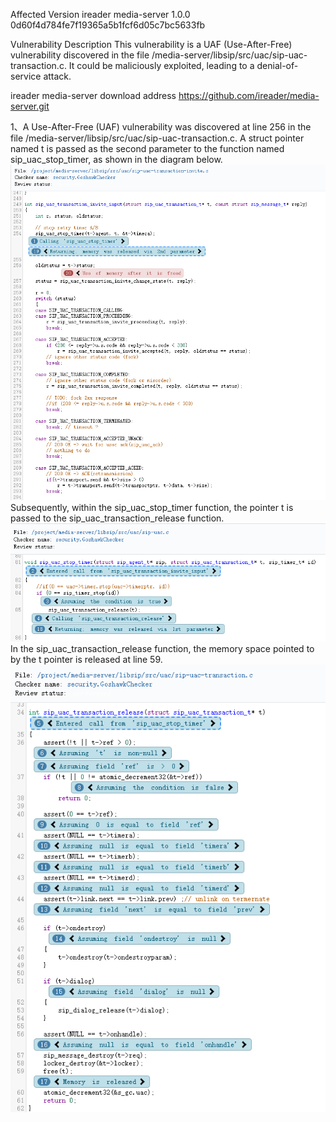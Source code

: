 Affected Version
ireader media-server 1.0.0 0d60f4d784fe7f19365a5b1fcf6d05c7bc5633fb

Vulnerability Description
This vulnerability is a UAF (Use-After-Free) vulnerability discovered in the file /media-server/libsip/src/uac/sip-uac-transaction.c. It could be maliciously exploited, leading to a denial-of-service attack.

ireader media-server download address
https://github.com/ireader/media-server.git

1、A Use-After-Free (UAF) vulnerability was discovered at line 256 in the file /media-server/libsip/src/uac/sip-uac-transaction.c.
A struct pointer named t is passed as the second parameter to the function named sip_uac_stop_timer, as shown in the diagram below.
![image](https://github.com/LuMingYinDetect/media-server_detect/blob/main/media-server_1.png)
Subsequently, within the sip_uac_stop_timer function, the pointer t is passed to the sip_uac_transaction_release function.
![image](https://github.com/LuMingYinDetect/media-server_detect/blob/main/media-server_2.png)
In the sip_uac_transaction_release function, the memory space pointed to by the t pointer is released at line 59.
![image](https://github.com/LuMingYinDetect/media-server_detect/blob/main/media-server_3.png)

